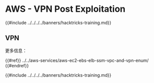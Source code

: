 # AWS - VPN Post Exploitation

{{#include ../../../../banners/hacktricks-training.md}}

## VPN

更多信息：

{{#ref}}
../../aws-services/aws-ec2-ebs-elb-ssm-vpc-and-vpn-enum/
{{#endref}}

{{#include ../../../../banners/hacktricks-training.md}}
